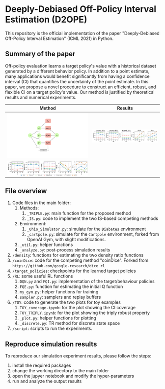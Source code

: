 # Deeply-Debiased Off-Policy Interval Estimation (D2OPE)

This repository is the official implementation of the paper "Deeply-Debiased Off-Policy Interval Estimation" (ICML 2021) in Python.


## Summary of the paper

Off-policy evaluation learns a target policy's value with a historical dataset generated by a different behavior policy. In addition to a point estimate, many applications would benefit significantly from having a confidence interval (CI) that quantifies the uncertainty of the point estimate. In this paper, we propose a novel procedure to construct an efficient, robust, and flexible CI on a target policy's value. Our method is justified by theoretical results and numerical experiments.

Method             |  Results
:-------:|:-------------------------:
![](diagram.png)  |  <img align="center" src="ohio_tau.png" alt="drawing" width="800">
| <img align="center" src="ohio_n.png" alt="drawing" width="800">




## File overview
1. Code files in the main folder: 
    1. Methods: 
        1. `_TRIPLE.py`: main function for the proposed method
        1. `_IS.py`: code to implement the two IS-based competing methods
    2. Environment:
        1. `_Ohio_Simulator.py`: simulate for the `Diabates` environment
        3. `_cartpole.py`: simulate for the `Cartpole` environment, forked from OpenAI Gym,
with slight modifications. 
    4. `_util.py`: helper functions
    5. `_analyze.py`: post-process simulation results
2. `/density`: functions for estimating the two density ratio functions
3. `/coinDice`: code for the competing method "coinDice". Forked from `https://github.com/google-research/dice_rl`
4. `/target_policies`: checkpoints for the learned target policies
3. `/RL`: some useful RL functions
    1. `DQN.py` and `FQI.py`: implementation of the target/behaviour policies
    2. `FQE.py`: function for estimating the initial Q function
    4. `my_gym.py`: helper functions for training
    5. `sampler.py`: samplers and replay buffers
3. `/TOY`: code to generate the two plots for toy examples
    1. `TOY_coverage.ipynb`: for the plot showing the CI coverage
    2. `TOY_TRIPLY.ipynb`: for the plot showing the triply robust property
    3. `_plot.py`: helper functions for plotting
    4. `_discrete.py`: TR method for discrete state space
4. `/script`: scripts to run the experiments. 

## Reproduce simulation results
To reproduce our simulation experiment results, please follow the steps:

1. install the required packages 
2. change the working directory to the main folder
3. open the jupyer notebook and modify the hyper-parameters
4. run and analyze the output results
